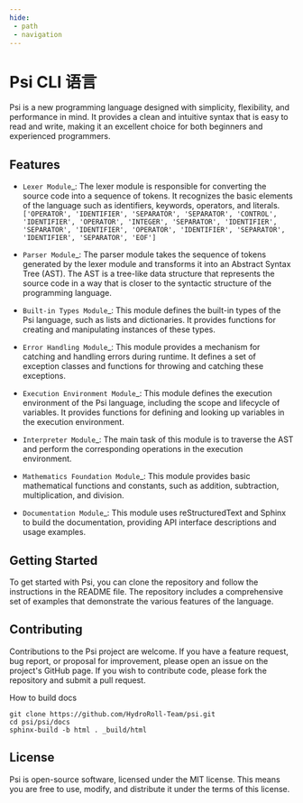```yaml
---
hide:
 - path
 - navigation
---
```




Psi CLI 语言
========================

Psi is a new programming language designed with simplicity, flexibility, and performance in mind. It provides a clean and intuitive syntax that is easy to read and write, making it an excellent choice for both beginners and experienced programmers.


Features
--------

- `Lexer Module`_: The lexer module is responsible for converting the source code into a sequence of tokens. It recognizes the basic elements of the language such as identifiers, keywords, operators, and literals. ``['OPERATOR', 'IDENTIFIER', 'SEPARATOR', 'SEPARATOR', 'CONTROL', 'IDENTIFIER', 'OPERATOR', 'INTEGER', 'SEPARATOR', 'IDENTIFIER', 'SEPARATOR', 'IDENTIFIER', 'OPERATOR', 'IDENTIFIER', 'SEPARATOR', 'IDENTIFIER', 'SEPARATOR', 'EOF']``

- `Parser Module`_: The parser module takes the sequence of tokens generated by the lexer module and transforms it into an Abstract Syntax Tree (AST). The AST is a tree-like data structure that represents the source code in a way that is closer to the syntactic structure of the programming language.

- `Built-in Types Module`_: This module defines the built-in types of the Psi language, such as lists and dictionaries. It provides functions for creating and manipulating instances of these types.

- `Error Handling Module`_: This module provides a mechanism for catching and handling errors during runtime. It defines a set of exception classes and functions for throwing and catching these exceptions.

- `Execution Environment Module`_: This module defines the execution environment of the Psi language, including the scope and lifecycle of variables. It provides functions for defining and looking up variables in the execution environment.

- `Interpreter Module`_: The main task of this module is to traverse the AST and perform the corresponding operations in the execution environment.

- `Mathematics Foundation Module`_: This module provides basic mathematical functions and constants, such as addition, subtraction, multiplication, and division.

- `Documentation Module`_: This module uses reStructuredText and Sphinx to build the documentation, providing API interface descriptions and usage examples.

<!-- <object data="/res/main.pdf" type="application/pdf" style="width: 40%; height: 200px">
    <embed src="/res/main.pdf" type="application/pdf" style="width: 40%; height: 40%;"/>
</object> -->

Getting Started
---------------

To get started with Psi, you can clone the repository and follow the instructions in the README file. The repository includes a comprehensive set of examples that demonstrate the various features of the language.


Contributing
------------

Contributions to the Psi project are welcome. If you have a feature request, bug report, or proposal for improvement, please open an issue on the project's GitHub page. If you wish to contribute code, please fork the repository and submit a pull request.

How to build docs

    git clone https://github.com/HydroRoll-Team/psi.git
    cd psi/psi/docs
    sphinx-build -b html . _build/html


License
-------

Psi is open-source software, licensed under the MIT license. This means you are free to use, modify, and distribute it under the terms of this license.
